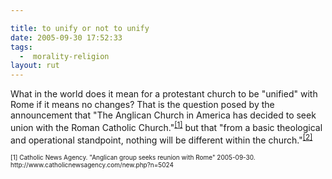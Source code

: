 ```yaml
---

title: to unify or not to unify
date: 2005-09-30 17:52:33
tags:
  -  morality-religion
layout: rut
---
```


<p>What in the world does it mean for a protestant church to be "unified" with Rome if it means no changes?  That is the question posed by the announcement that "The Anglican Church in America has decided to seek union with the Roman Catholic Church."<sup><a href="http://www.catholicnewsagency.com/new.php?n=5024">[1]</a></sup> but that "from a basic theological and operational standpoint, nothing will be different within the church."<sup><a href="http://www.catholicnewsagency.com/new.php?n=5024">[2]</a></sup></p>  <font size="-2"> [1] Catholic News Agency. "Anglican group seeks reunion with Rome" 2005-09-30. http://www.catholicnewsagency.com/new.php?n=5024 </font>

